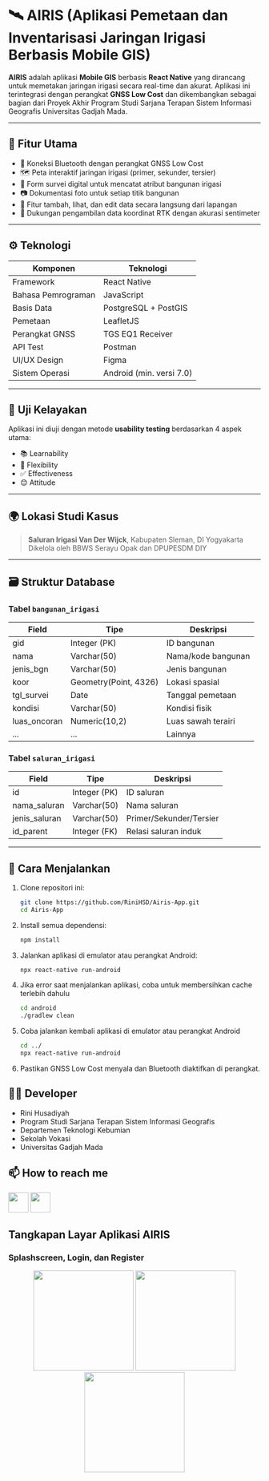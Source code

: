# 🛰️ AIRIS (Aplikasi Pemetaan dan Inventarisasi Jaringan Irigasi Berbasis Mobile GIS)

**AIRIS** adalah aplikasi **Mobile GIS** berbasis **React Native** yang dirancang untuk memetakan jaringan irigasi secara real-time dan akurat. Aplikasi ini terintegrasi dengan perangkat **GNSS Low Cost** dan dikembangkan sebagai bagian dari Proyek Akhir Program Studi Sarjana Terapan Sistem Informasi Geografis Universitas Gadjah Mada.

---

## 📌 Fitur Utama

- 🔗 Koneksi Bluetooth dengan perangkat GNSS Low Cost
- 🗺️ Peta interaktif jaringan irigasi (primer, sekunder, tersier)
- 📝 Form survei digital untuk mencatat atribut bangunan irigasi
- 📷 Dokumentasi foto untuk setiap titik bangunan
- 🔄 Fitur tambah, lihat, dan edit data secara langsung dari lapangan
- 📡 Dukungan pengambilan data koordinat RTK dengan akurasi sentimeter

---

## ⚙️ Teknologi

| Komponen | Teknologi |
|----------|-----------|
| Framework | React Native |
| Bahasa Pemrograman | JavaScript |
| Basis Data | PostgreSQL + PostGIS |
| Pemetaan | LeafletJS |
| Perangkat GNSS | TGS EQ1 Receiver |
| API Test | Postman |
| UI/UX Design | Figma |
| Sistem Operasi | Android (min. versi 7.0) |

---

## 🧪 Uji Kelayakan

Aplikasi ini diuji dengan metode **usability testing** berdasarkan 4 aspek utama:

- 📚 Learnability
- 🔄 Flexibility
- ✅ Effectiveness
- 😊 Attitude

---

## 🌍 Lokasi Studi Kasus

> **Saluran Irigasi Van Der Wijck**, Kabupaten Sleman, DI Yogyakarta  
> Dikelola oleh BBWS Serayu Opak dan DPUPESDM DIY

---

## 🗃️ Struktur Database

### Tabel `bangunan_irigasi`

| Field | Tipe | Deskripsi |
|-------|------|-----------|
| gid | Integer (PK) | ID bangunan |
| nama | Varchar(50) | Nama/kode bangunan |
| jenis_bgn | Varchar(50) | Jenis bangunan |
| koor | Geometry(Point, 4326) | Lokasi spasial |
| tgl_survei | Date | Tanggal pemetaan |
| kondisi | Varchar(50) | Kondisi fisik |
| luas_oncoran | Numeric(10,2) | Luas sawah terairi |
| ... | ... | Lainnya |

### Tabel `saluran_irigasi`

| Field | Tipe | Deskripsi |
|-------|------|-----------|
| id | Integer (PK) | ID saluran |
| nama_saluran | Varchar(50) | Nama saluran |
| jenis_saluran | Varchar(50) | Primer/Sekunder/Tersier |
| id_parent | Integer (FK) | Relasi saluran induk |

---

## 🚀 Cara Menjalankan

1. Clone repositori ini:
   ```bash
   git clone https://github.com/RiniHSD/Airis-App.git
   cd Airis-App

2. Install semua dependensi:
   ```bash
   npm install

3. Jalankan aplikasi di emulator atau perangkat Android:
   ```bash
   npx react-native run-android

4. Jika error saat menjalankan aplikasi, coba untuk membersihkan cache terlebih dahulu
   ```bash
   cd android
   ./gradlew clean
   
5. Coba jalankan kembali aplikasi di emulator atau perangkat Android
   ```bash
   cd ../
   npx react-native run-android

6. Pastikan GNSS Low Cost menyala dan Bluetooth diaktifkan di perangkat.


## 👩‍💻 Developer
- Rini Husadiyah
- Program Studi Sarjana Terapan Sistem Informasi Geografis
- Departemen Teknologi Kebumian
- Sekolah Vokasi
- Universitas Gadjah Mada

## 📫 How to reach me
<a href="https://www.linkedin.com/in/rinihusadiyah/"><img src="https://www.vectorlogo.zone/logos/linkedin/linkedin-icon.svg" width="40" height="40" /></a>
<a href="https://mail.google.com/mail/u/rinihusadiyah@gmail.com/#inbox?compose=new"><img src="https://www.vectorlogo.zone/logos/gmail/gmail-icon.svg" width="40" height="40"/></a>

## Tangkapan Layar Aplikasi AIRIS
### Splashscreen, Login, dan Register
<p align="center">
  <img src="ss/1.jpg" width="200"/>
  <img src="ss/2.jpg" width="200"/>
  <img src="ss/3.jpg" width="200"/>
</p>